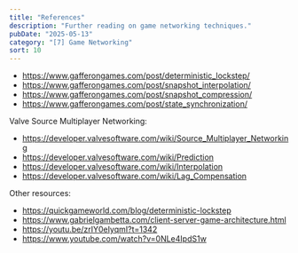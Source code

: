 ```yaml
---
title: "References"
description: "Further reading on game networking techniques."
pubDate: "2025-05-13"
category: "[7] Game Networking"
sort: 10
---
```


- https://www.gafferongames.com/post/deterministic_lockstep/  
- https://www.gafferongames.com/post/snapshot_interpolation/  
- https://www.gafferongames.com/post/snapshot_compression/  
- https://www.gafferongames.com/post/state_synchronization/  

Valve Source Multiplayer Networking:  
- https://developer.valvesoftware.com/wiki/Source_Multiplayer_Networking  
- https://developer.valvesoftware.com/wiki/Prediction  
- https://developer.valvesoftware.com/wiki/Interpolation  
- https://developer.valvesoftware.com/wiki/Lag_Compensation  

Other resources:  
- https://quickgameworld.com/blog/deterministic-lockstep  
- https://www.gabrielgambetta.com/client-server-game-architecture.html  
- https://youtu.be/zrIY0eIyqmI?t=1342  
- https://www.youtube.com/watch?v=0NLe4IpdS1w  
